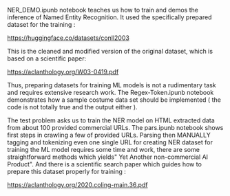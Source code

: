 

NER_DEMO.ipunb notebook teaches us how to train and demos the inference of  Named Entity Recognition. It used the specifically prepared dataset for the training :

https://huggingface.co/datasets/conll2003

This is the cleaned and modified version of the original dataset, which is based on a scientific paper:

https://aclanthology.org/W03-0419.pdf

Thus, preparing datasets for training ML models is not a rudimentary task and requires extensive research work. 
The Regex-Token.ipunb  notebook demonstrates how a sample costume data set should be implemented ( the code is not totally true and the output either  ).

The test problem asks us to train the NER model on HTML extracted data from about 100 provided commercial URLs. The pars.ipunb notebook shows first steps in crawling a few of provided URLs. Parsing then MANUALLY tagging and tokenizing even one single URL for creating NER dataset for training the ML model requires some time and work, there are some straightforward methods which yields" Yet Another non-commercial AI Product". And there is a scientific search paper which guides how to prepare this dataset properly for training :

https://aclanthology.org/2020.coling-main.36.pdf


